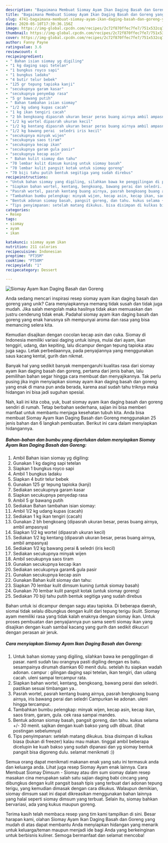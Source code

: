 ```yaml
---
description: "Bagaimana Membuat Siomay Ayam Ikan Daging Basah dan Goreng yang Lezat"
title: "Bagaimana Membuat Siomay Ayam Ikan Daging Basah dan Goreng yang Lezat"
slug: 4741-bagaimana-membuat-siomay-ayam-ikan-daging-basah-dan-goreng-yang-lezat
date: 2020-05-10T17:39:36.156Z
image: https://img-global.cpcdn.com/recipes/2c72f870ffec7fe7/751x532cq70/siomay-ayam-ikan-daging-basah-dan-goreng-foto-resep-utama.jpg
thumbnail: https://img-global.cpcdn.com/recipes/2c72f870ffec7fe7/751x532cq70/siomay-ayam-ikan-daging-basah-dan-goreng-foto-resep-utama.jpg
cover: https://img-global.cpcdn.com/recipes/2c72f870ffec7fe7/751x532cq70/siomay-ayam-ikan-daging-basah-dan-goreng-foto-resep-utama.jpg
author: Fanny Payne
ratingvalue: 3.6
reviewcount: 4
recipeingredient:
- " Bahan isian siomay yg digiling"
- "1 kg daging sapi tetelan"
- "1 bungkus royco sapi"
- "1 bungkus ladaku"
- "4 butir telur bebek"
- "125 gr tepung tapioka kanji"
- "secukupnya garam kasar"
- "secukupnya penyedap rasa"
- "5 gr bawang putih"
- " Bahan tambahan isian siomay"
- "1/2 kg udang kupas cacah"
- "1 kg ikan tengiri cacah"
- "2 bh bengkoang dipasrah ukuran besar peras buang airnya ambil ampasnya"
- "1/2 kg wortel dipasrah ukuran kecil"
- "1/2 kg kentang dipasrah ukuran besar peras buang airnya ambil ampasnya"
- "1/2 kg bawang perai  seledri iris kecil"
- "secukupnya minyak wijen"
- "secukupnya saos tiram"
- "secukupnya kecap ikan"
- "secukupnya garam gula pasir"
- "secukupnya kecap asin"
- " Bahan kulit siomay dan tahu"
- "70 lembar kulit dimsum kuning untuk siomay basah"
- "70 lembar kulit pangsit kotak untuk siomay goreng"
- "70 biji tahu putih bentuk segitiga yang sudah direbus"
recipeinstructions:
- "Untuk bahan siomay yang digiling, silahkan bawa ke penggilingan di pasar. nanti sudah tau orangnya pasti digiling dengan es batu. sesampainya dirumah diamkan 60 menit dulu. setelah itu siapkan wadah adonan. campur : gilingan daging sapi tetelan, ikan tengiri, dan udang cacah. uleni sampai tercampur rata."
- "Siapkan bahan wortel, kentang, bengkoang, bawang perai dan seledri. pastikan sesuai timbangan ya.."
- "Pasrah wortel, pasrah kentang buang airnya, pasrah bengkoang buang airnya, iris bawang perai dan seledri Campurkan ke adonan. uleni hingga tercampur."
- "Tambahkan bumbu pelengkap: minyak wijen, kecap asin, kecap ikan, saos tiram, garam, gula. cek rasa sampai mandes."
- "Bentuk adonan siomay basah, pangsit goreng, dan tahu. kukus selama +/- 30 menit. sajikan dengan kuah bakso yang udh dibuat. (lihat postingan sebelumnya)"
- "Tips penyimpanan: setelah matang dikukus. bisa disimpan di kulkas biasa (bukan di freezer) kalau mau makan. tinggal ambil beberapa dicelupin ke kuah bakso yang sudah dipanasi dan yg siomay bentuk pangsit bisa digoreng dulu. selamat menikmati :))"
categories:
- Resep
tags:
- siomay
- ayam
- ikan

katakunci: siomay ayam ikan 
nutrition: 211 calories
recipecuisine: Indonesian
preptime: "PT35M"
cooktime: "PT50M"
recipeyield: "1"
recipecategory: Dessert

---
```



![Siomay Ayam Ikan Daging Basah dan Goreng](https://img-global.cpcdn.com/recipes/2c72f870ffec7fe7/751x532cq70/siomay-ayam-ikan-daging-basah-dan-goreng-foto-resep-utama.jpg)

Anda sedang mencari inspirasi resep siomay ayam ikan daging basah dan goreng yang unik? Cara menyiapkannya memang tidak susah dan tidak juga mudah. Jika salah mengolah maka hasilnya tidak akan memuaskan dan justru cenderung tidak enak. Padahal siomay ayam ikan daging basah dan goreng yang enak harusnya sih mempunyai aroma dan rasa yang bisa memancing selera kita.

Kemudian disajikan dengan cocolan kecap asin dan cuka. Siomay di Indonesia memiliki variasi daging untuk isinya, mulai dari ayam, ikan tenggiri, udang, dan kepiting, lalu dicampur dengan tepung tapioka atau juga sagu. Letak perbedaannya, pada penyajiannya yang menggunakan saus kacang kental, gurih dan nikmat.

Banyak hal yang sedikit banyak mempengaruhi kualitas rasa dari siomay ayam ikan daging basah dan goreng, pertama dari jenis bahan, lalu pemilihan bahan segar hingga cara membuat dan menyajikannya. Tak perlu pusing jika ingin menyiapkan siomay ayam ikan daging basah dan goreng yang enak di mana pun anda berada, karena asal sudah tahu triknya maka hidangan ini bisa jadi suguhan spesial.


Nah, kali ini kita coba, yuk, buat siomay ayam ikan daging basah dan goreng sendiri di rumah. Tetap berbahan sederhana, sajian ini bisa memberi manfaat untuk membantu menjaga kesehatan tubuh kita. Anda bisa membuat Siomay Ayam Ikan Daging Basah dan Goreng menggunakan 25 jenis bahan dan 6 langkah pembuatan. Berikut ini cara dalam menyiapkan hidangannya.

<!--inarticleads1-->

##### Bahan-bahan dan bumbu yang diperlukan dalam menyiapkan Siomay Ayam Ikan Daging Basah dan Goreng:

1. Ambil  Bahan isian siomay yg digiling:
1. Gunakan 1 kg daging sapi tetelan
1. Siapkan 1 bungkus royco sapi
1. Ambil 1 bungkus ladaku
1. Siapkan 4 butir telur bebek
1. Gunakan 125 gr tepung tapioka (kanji)
1. Sediakan secukupnya garam kasar
1. Siapkan secukupnya penyedap rasa
1. Ambil 5 gr bawang putih
1. Sediakan  Bahan tambahan isian siomay:
1. Ambil 1/2 kg udang kupas (cacah)
1. Sediakan 1 kg ikan tengiri (cacah)
1. Gunakan 2 bh bengkoang (dipasrah ukuran besar, peras buang airnya, ambil ampasnya)
1. Siapkan 1/2 kg wortel (dipasrah ukuran kecil)
1. Sediakan 1/2 kg kentang (dipasrah ukuran besar, peras buang airnya, ambil ampasnya)
1. Sediakan 1/2 kg bawang perai &amp; seledri (iris kecil)
1. Sediakan secukupnya minyak wijen
1. Ambil secukupnya saos tiram
1. Gunakan secukupnya kecap ikan
1. Sediakan secukupnya garam&amp; gula pasir
1. Gunakan secukupnya kecap asin
1. Gunakan  Bahan kulit siomay dan tahu:
1. Siapkan 70 lembar kulit dimsum kuning (untuk siomay basah)
1. Gunakan 70 lembar kulit pangsit kotak (untuk siomay goreng)
1. Sediakan 70 biji tahu putih bentuk segitiga yang sudah direbus


Bahan untuk isi dicampur dengan sagu atau tapioka. Di beberapa daerah, siomai tidak selalu dibungkus dengan kulit dari tepung terigu (kulit. Siomay ayam memiliki rasa yang tidak kalah enaknya dengan siomay ikan. Untuk proses pembuatan dan penyajiannya pun sama seerti siomay ikan yang disajikan dengan kuah sambal kacang yang gurih dan sedikit dikucuri dengan perasan air jeruk. 

<!--inarticleads2-->

##### Cara menyiapkan Siomay Ayam Ikan Daging Basah dan Goreng:

1. Untuk bahan siomay yang digiling, silahkan bawa ke penggilingan di pasar. nanti sudah tau orangnya pasti digiling dengan es batu. sesampainya dirumah diamkan 60 menit dulu. setelah itu siapkan wadah adonan. campur : gilingan daging sapi tetelan, ikan tengiri, dan udang cacah. uleni sampai tercampur rata.
1. Siapkan bahan wortel, kentang, bengkoang, bawang perai dan seledri. pastikan sesuai timbangan ya..
1. Pasrah wortel, pasrah kentang buang airnya, pasrah bengkoang buang airnya, iris bawang perai dan seledri Campurkan ke adonan. uleni hingga tercampur.
1. Tambahkan bumbu pelengkap: minyak wijen, kecap asin, kecap ikan, saos tiram, garam, gula. cek rasa sampai mandes.
1. Bentuk adonan siomay basah, pangsit goreng, dan tahu. kukus selama +/- 30 menit. sajikan dengan kuah bakso yang udh dibuat. (lihat postingan sebelumnya)
1. Tips penyimpanan: setelah matang dikukus. bisa disimpan di kulkas biasa (bukan di freezer) kalau mau makan. tinggal ambil beberapa dicelupin ke kuah bakso yang sudah dipanasi dan yg siomay bentuk pangsit bisa digoreng dulu. selamat menikmati :))


Semua orang dapat menikmati makanan enak yang satu ini termasuk anda dan keluarga anda. Lihat juga resep Siomay Ayam enak lainnya. Cara Membuat Siomay Dimsum - Siomay atau dim sum siomay dalam resep masakan cina merupakan salah satu sajian daging babi cincang yang dibungkus dengan kulit pangsit basah tipis yang terbuat dari adonan tepung terigu, yang kemudian dimasak dengan cara dikukus. Walaupun demikian, siomay dimsum saat ini dapat dikreasikan menggunakan bahan lainnya yang halal seperti siomay dimsum yang terbuat. Selain itu, siomay bahkan bervariasi, ada yang kukus maupun goreng. 

Terima kasih telah membaca resep yang tim kami tampilkan di sini. Besar harapan kami, olahan Siomay Ayam Ikan Daging Basah dan Goreng yang mudah di atas dapat membantu Anda menyiapkan hidangan yang menarik untuk keluarga/teman maupun menjadi ide bagi Anda yang berkeinginan untuk berbisnis kuliner. Semoga bermanfaat dan selamat mencoba!
